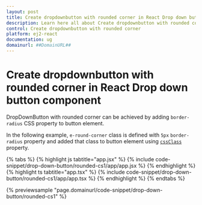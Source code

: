 ```yaml
---
layout: post
title: Create dropdownbutton with rounded corner in React Drop down button component | Syncfusion
description: Learn here all about Create dropdownbutton with rounded corner in Syncfusion React Drop down button component of Syncfusion Essential JS 2 and more.
control: Create dropdownbutton with rounded corner 
platform: ej2-react
documentation: ug
domainurl: ##DomainURL##
---
```


# Create dropdownbutton with rounded corner in React Drop down button component

DropDownButton with rounded corner can be achieved by adding `border-radius` CSS property to button element.

In the following example, `e-round-corner` class is defined with `5px` `border-radius` property and added that class to button element using [`cssClass`](https://ej2.syncfusion.com/react/documentation/api/drop-down-button/#cssclass) property.

{% tabs %}
{% highlight js tabtitle="app.jsx" %}
{% include code-snippet/drop-down-button/rounded-cs1/app/app.jsx %}
{% endhighlight %}
{% highlight ts tabtitle="app.tsx" %}
{% include code-snippet/drop-down-button/rounded-cs1/app/app.tsx %}
{% endhighlight %}
{% endtabs %}

 {% previewsample "page.domainurl/code-snippet/drop-down-button/rounded-cs1" %}